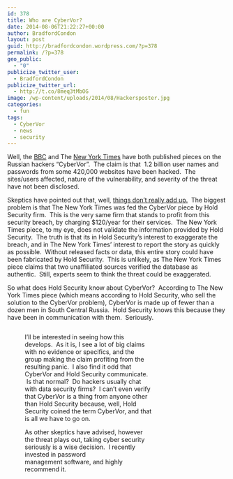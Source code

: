 ```yaml
---
id: 378
title: Who are CyberVor?
date: 2014-08-06T21:22:27+00:00
author: BradfordCondon
layout: post
guid: http://bradfordcondon.wordpress.com/?p=378
permalink: /?p=378
geo_public:
  - "0"
publicize_twitter_user:
  - BradfordCondon
publicize_twitter_url:
  - http://t.co/8meq3tMbOG
image: /wp-content/uploads/2014/08/Hackersposter.jpg
categories:
  - fun
tags:
  - CyberVor
  - news
  - security
---
```

Well, the [BBC](http://www.bbc.com/news/technology-28654613) and The [New York Times](http://www.nytimes.com/2014/08/06/technology/russian-gang-said-to-amass-more-than-a-billion-stolen-internet-credentials.html?hp&action=click&pgtype=Homepage&version=LedeSum&module=first-column-region&region=top-news&WT.nav=top-news&_r=0) have both published pieces on the Russian hackers &#8220;CyberVor&#8221;.  The claim is that  1.2 billion user names and passwords from some 420,000 websites have been hacked.  The sites/users affected, nature of the vulnerability, and severity of the threat have not been disclosed.

Skeptics have pointed out that, well, [things don&#8217;t really add up.](http://www.forbes.com/sites/kashmirhill/2014/08/05/huge-password-breach-shady-antics/)  The biggest problem is that The New York Times was fed the CyberVor piece by Hold Security firm.  This is the very same firm that stands to profit from this security breach, by charging $120/year for their services.  The New York Times piece, to my eye, does not validate the information provided by Hold Security.  The truth is that its in Hold Security&#8217;s interest to exaggerate the breach, and in The New York Times&#8217; interest to report the story as quickly as possible.  Without released facts or data, this entire story could have been fabricated by Hold Security.  This is unlikely, as The New York Times piece claims that two unaffiliated sources verified the database as authentic.  Still, experts seem to think the threat could be exaggerated.

So what does Hold Security know about CyberVor?  According to The New York Times piece (which means according to Hold Security, who sell the solution to the CyberVor problem), CyberVor is made up of fewer than a dozen men in South Central Russia.  Hold Security knows this because they have been in communication with them.  Seriously.<figure style="width: 293px" class="wp-caption alignnone">

<img class="" src="https://i0.wp.com/upload.wikimedia.org/wikipedia/en/6/67/Hackersposter.jpg?resize=293%2C434" alt="" data-recalc-dims="1" />

I&#8217;ll be interested in seeing how this develops.  As it is, I see a lot of big claims with no evidence or specifics, and the group making the claim profiting from the resulting panic.  I also find it odd that CyberVor and Hold Security communicate.  Is that normal?  Do hackers usually chat with data security firms?  I can&#8217;t even verify that CyberVor is a thing from anyone other than Hold Security because, well, Hold Security coined the term CyberVor, and that is all we have to go on.

As other skeptics have advised, however the threat plays out, taking cyber security seriously is a wise decision.  I recently invested in password management software, and highly recommend it.

&nbsp;